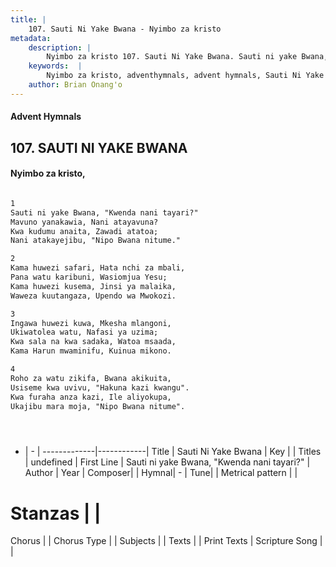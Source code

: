 ```yaml
---
title: |
    107. Sauti Ni Yake Bwana - Nyimbo za kristo
metadata:
    description: |
        Nyimbo za kristo 107. Sauti Ni Yake Bwana. Sauti ni yake Bwana, "Kwenda nani tayari?" Mavuno yanakawia, Nani atayavuna? Kwa kudumu anaita, Zawadi atatoa; Nani atakayejibu, "Nipo Bwana nitume."  
    keywords:  |
        Nyimbo za kristo, adventhymnals, advent hymnals, Sauti Ni Yake Bwana, Sauti ni yake Bwana, "Kwenda nani tayari?". 
    author: Brian Onang'o
---
```


#### Advent Hymnals
## 107. SAUTI NI YAKE BWANA
####  Nyimbo za kristo,

```txt

1
Sauti ni yake Bwana, "Kwenda nani tayari?"
Mavuno yanakawia, Nani atayavuna?
Kwa kudumu anaita, Zawadi atatoa;
Nani atakayejibu, "Nipo Bwana nitume."

2
Kama huwezi safari, Hata nchi za mbali,
Pana watu karibuni, Wasiomjua Yesu;
Kama huwezi kusema, Jinsi ya malaika,
Waweza kuutangaza, Upendo wa Mwokozi.

3	
Ingawa huwezi kuwa, Mkesha mlangoni,
Ukiwatolea watu, Nafasi ya uzima;
Kwa sala na kwa sadaka, Watoa msaada,
Kama Harun mwaminifu, Kuinua mikono.

4
Roho za watu zikifa, Bwana akikuita,
Usiseme kwa uvivu, "Hakuna kazi kwangu".
Kwa furaha anza kazi, Ile aliyokupa,
Ukajibu mara moja, "Nipo Bwana nitume".





```

- |   -  |
-------------|------------|
Title | Sauti Ni Yake Bwana |
Key |  |
Titles | undefined |
First Line | Sauti ni yake Bwana, "Kwenda nani tayari?" |
Author | 
Year | 
Composer| |
Hymnal|  - |
Tune|  |
Metrical pattern | |
# Stanzas |  |
Chorus |  |
Chorus Type |  |
Subjects | |
Texts |  |
Print Texts | 
Scripture Song |  |
    
